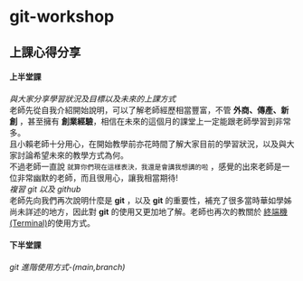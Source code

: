 # git-workshop

## 上課心得分享

#### 上半堂課

_與大家分享學習狀況及目標以及未來的上課方式_
<br>
老師先從自我介紹開始說明，可以了解老師經歷相當豐富，不管 **外商、傳產、新創** ，甚至擁有 **創業經驗**，相信在未來的這個月的課堂上一定能跟老師學習到非常多。
<br>
且小賴老師十分用心，在開始教學前亦花時間了解大家目前的學習狀況，以及與大家討論希望未來的教學方式為何。
<br>
不過老師一直說 `就算你們現在這樣表決，我還是會講我想講的啦` ，感覺的出來老師是一位非常幽默的老師，而且很用心，讓我相當期待!
<br>
_複習 git 以及 github_
<br>
老師先向我們再次說明什麼是 **git** ，以及 **git** 的重要性，補充了很多當時華如學姊尚未詳述的地方，因此對 **git** 的使用又更加地了解。老師也再次的教關於 [終端機(Terminal)](https://zh.wikipedia.org/zh-tw/%E7%BB%88%E7%AB%AF_(macOS))的使用方式。

#### 下半堂課

_git 進階使用方式-(main,branch)_
